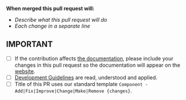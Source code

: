 **When merged this pull request will:**
- _Describe what this pull request will do_
- _Each change in a separate line_

## IMPORTANT

- [ ] If the contribution affects [the documentation](https://github.com/acemod/ACE3/tree/master/docs), please include your changes in this pull request so the documentation will appear on the [website](https://ace3mod.com/).
- [ ] [Development Guidelines](https://ace3mod.com/wiki/development/) are read, understood and applied.
- [ ] Title of this PR uses our standard template `Component - Add|Fix|Improve|Change|Make|Remove {changes}`.
